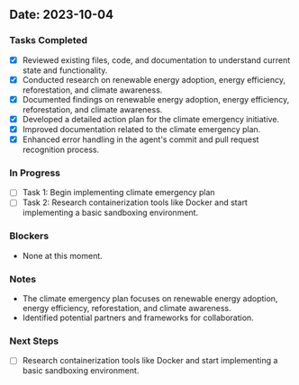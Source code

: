 ## Date: 2023-10-04

### Tasks Completed
- [x] Reviewed existing files, code, and documentation to understand current state and functionality.
- [x] Conducted research on renewable energy adoption, energy efficiency, reforestation, and climate awareness.
- [x] Documented findings on renewable energy adoption, energy efficiency, reforestation, and climate awareness.
- [x] Developed a detailed action plan for the climate emergency initiative.
- [x] Improved documentation related to the climate emergency plan.
- [x] Enhanced error handling in the agent's commit and pull request recognition process.

### In Progress
- [ ] Task 1: Begin implementing climate emergency plan
- [ ] Task 2: Research containerization tools like Docker and start implementing a basic sandboxing environment.

### Blockers
- None at this moment.

### Notes
- The climate emergency plan focuses on renewable energy adoption, energy efficiency, reforestation, and climate awareness.
- Identified potential partners and frameworks for collaboration.

### Next Steps
- [ ] Research containerization tools like Docker and start implementing a basic sandboxing environment.